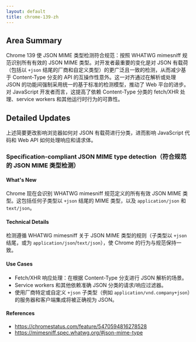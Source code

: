 ```yaml
---
layout: default
title: chrome-139-zh
---
```


## Area Summary

Chrome 139 使 JSON MIME 类型检测符合规范：按照 WHATWG mimesniff 规范识别所有有效的 JSON MIME 类型。对开发者最重要的变化是对 JSON 有载荷（包括以 `+json` 结尾的厂商和自定义类型）的更广泛且一致的检测，从而减少基于 Content-Type 分支的 API 的互操作性意外。这一对齐通过在解析或处理 JSON 的功能间强制采用统一的基于标准的检测模型，推动了 Web 平台的进步。对 JavaScript 开发者而言，这提高了依赖 Content-Type 分类的 fetch/XHR 处理、service workers 和其他运行时行为的可靠性。

## Detailed Updates

上述简要更改影响浏览器如何对 JSON 有载荷进行分类，进而影响 JavaScript 代码和 Web API 如何处理响应和请求体。

### Specification-compliant JSON MIME type detection（符合规范的 JSON MIME 类型检测）

#### What's New
Chrome 现在会识别 WHATWG mimesniff 规范定义的所有有效 JSON MIME 类型。这包括任何子类型以 `+json` 结尾的 MIME 类型，以及 `application/json` 和 `text/json`。

#### Technical Details
检测遵循 WHATWG mimesniff 关于 JSON MIME 类型的规则（子类型以 `+json` 结尾，或为 `application/json`/`text/json`），使 Chrome 的行为与规范保持一致。

#### Use Cases
- Fetch/XHR 响应处理：在根据 Content-Type 分支进行 JSON 解析的场景。
- Service workers 和其他依赖准确 JSON 分类的请求/响应过滤器。
- 使用厂商特定或自定义 `+json` 子类型（例如 `application/vnd.company+json`）的服务器和客户端集成将被正确视为 JSON。

#### References
- https://chromestatus.com/feature/5470594816278528
- https://mimesniff.spec.whatwg.org/#json-mime-type
